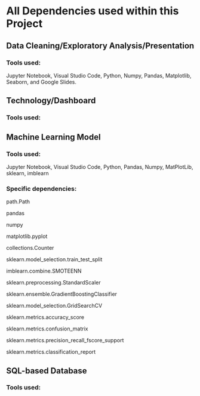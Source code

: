 # All Dependencies used within this Project

## Data Cleaning/Exploratory Analysis/Presentation
###  **Tools used**:
Jupyter Notebook, Visual Studio Code, Python, Numpy, Pandas, Matplotlib, Seaborn, and Google Slides. 

## Technology/Dashboard
###  **Tools used**:


## Machine Learning Model
###  **Tools used**:
Jupyter Notebook, Visual Studio Code, Python, Pandas, Numpy, MatPlotLib, sklearn, imblearn

### **Specific dependencies:**
path.Path<br/>

pandas<br/>

numpy<br/>

matplotlib.pyplot<br/>

collections.Counter<br/>

sklearn.model_selection.train_test_split<br/>

imblearn.combine.SMOTEENN<br/>

sklearn.preprocessing.StandardScaler<br/>

sklearn.ensemble.GradientBoostingClassifier<br/>

sklearn.model_selection.GridSearchCV<br/>

sklearn.metrics.accuracy_score<br/>

sklearn.metrics.confusion_matrix<br/>

sklearn.metrics.precision_recall_fscore_support<br/>

sklearn.metrics.classification_report<br/>

## SQL-based Database
###  **Tools used**:
